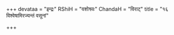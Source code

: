+++
devataa = "इन्द्रः"
RShiH = "वशोश्व्यः"
ChandaH = "विराट्"
title = "१६ विश्वेषामिरज्यन्तं वसूनां"

+++
